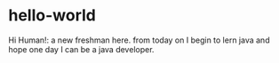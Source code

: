 # hello-world

Hi Human!:
a new freshman here. from today on I begin to lern java and hope one day I can be a java developer.
